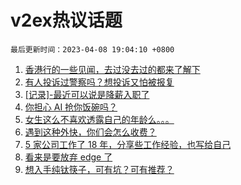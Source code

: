 # v2ex热议话题

`最后更新时间：2023-04-08 19:04:10 +0800`

1. [香港行的一些见闻，去过没去过的都来了解下](https://www.v2ex.com/t/930665)
1. [有人投诉过警察吗？想投诉又怕被报复](https://www.v2ex.com/t/930827)
1. [[记录]-最近可以说是降薪入职了](https://www.v2ex.com/t/930734)
1. [你担心 AI 抢你饭碗吗？](https://www.v2ex.com/t/930725)
1. [女生这么不喜欢透露自己的年龄么。。。](https://www.v2ex.com/t/930751)
1. [遇到这种外快，你们会怎么收费？](https://www.v2ex.com/t/930801)
1. [5 家公司工作了 18 年，分享些工作经验，也写给自己](https://www.v2ex.com/t/930698)
1. [看来是要放弃 edge 了](https://www.v2ex.com/t/930763)
1. [想入手纯钛筷子，可有坑？可有推荐？](https://www.v2ex.com/t/930745)

